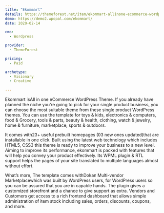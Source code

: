 ```yaml
---
title: "Ekommart"
details: https://themeforest.net/item/ekommart-allinone-ecommerce-wordpress-theme/25893445
demo: https://demo2.wpopal.com/ekommart/
date: 2020-02-14

cms: 
  - Wordpress

provider: 
  - ThemeForest

pricing:
  - Paid

archetype:
  - Visionary
  - Creative
  
---
```


Ekommart isAll in one eCommerce WordPress Theme. If you already have planned the niche you’re going to pick for your single product business, you can choose the most suitable theme from these single product WordPress themes. You can use the template for toys & kids, electronics & computers, food & Grocery, tools & parts,  beauty & health, clothing, watch & jewelry, home & furniture, marketplace, sports & outdoors.

It comes with23+ useful prebuilt homepages (03 new ones updated)that are installable in one click. Built using the latest web technology which includes HTML5, CSS3 this theme is ready to improve your business to a new level. Aiming to improve its performance, ekommart is packed with features that will help you convey your product effectively. Its WPML plugin & RTL support helps the pages of your site translated to multiple languages almost without effort.

What’s more, The template comes withDokan Multi-vendor Marketplacewhich was built by WordPress users, for WordPress users so you can be assured that you are in capable hands. The plugin gives a customized storefront and a chance to give support as extra. Vendors and Customers get access to a rich frontend dashboard that allows simple administration of item stock including sales, orders, discounts, coupons, and more.
